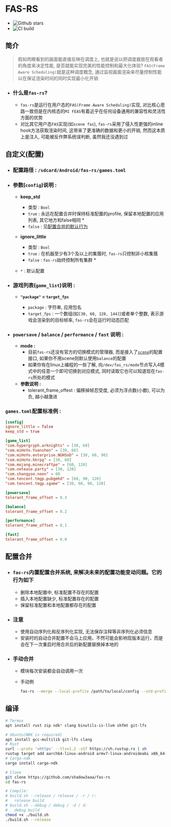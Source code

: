 # **FAS-RS**

- ![Github stars](https://img.shields.io/github/stars/shadow3aaa/fas-rs)
- ![CI build](https://img.shields.io/github/actions/workflow/status/shadow3aaa/fas-rs/ci.yml)

## **简介**

  > 假如肉眼看到的画面能直接反映在调度上, 也就是说以把调度器放在观看者的角度来决定性能, 是否就能实现完美的性能控制和最大化体验? `FAS(Frame Aware Scheduling)`就是这种调度概念, 通过监视画面渲染来尽量控制性能以在保证渲染时间的同时实现最小化开销

- ### **什么是`fas-rs`?**

  - `fas-rs`是运行在用户态的`FAS(Frame Aware Scheduling)`实现, 对比核心思路一致但是在内核态的`MI FEAS`有着近乎在任何设备通用的兼容性和灵活性方面的优势
  - 对比其它用户态`FAS`实现(如`scene fas`), `fas-rs`采用了侵入性更强的inline hook方法获取渲染时间, 这带来了更准确的数据和更小的开销, 然而这本质上是注入, 可能被反作弊系统误判断, 虽然我还没遇到过

## **自定义(配置)**

- ### **配置路径 : `/sdcard/Android/fas-rs/games.toml`**

- ### **参数(`config`)说明 :**

  - **keep_std**

    - 类型 : `Bool`
    - `true` : 永远在配置合并时保持标准配置的profile, 保留本地配置的应用列表, 其它地方和false相同 *
    - `false` : 见[配置合并的默认行为](#配置合并)

  - **ignore_little**

    - 类型 : `Bool`
    - `true` : 在机器至少有3个及以上的集簇时, `fas-rs`只控制非小核集簇
    - `false` : `fas-rs`始终控制所有集群 *

  - `*` : 默认配置

- ### **游戏列表(`game_list`)说明 :**

  - **`"package"` = `target_fps`**

    - `package` : 字符串, 应用包名
    - `target_fps` : 一个数组(如`[30, 60, 120, 144]`)或者单个整数, 表示游戏会渲染到的目标帧率, `fas-rs`会在运行时动态匹配

- ### **`powersave` / `balance` / `performance` / `fast` 说明 :**

  - **mode :**
    - 目前`fas-rs`还没有官方的切换模式的管理器, 而是接入了[`scene`](https://www.coolapk.com/apk/com.omarea.vtools)的配置接口, 如果你不用scene则默认使用`balance`的配置
    - 如果你有在linux上编程的一些了解, 向`/dev/fas_rs/mode`节点写入4模式中的任意一个即可切换到对应模式, 同时读取它也可以知道现在`fas-rs`所处的模式
  - **参数说明 :**
    - tolerant_frame_offest : 偏移掉帧忍受度, 必须为浮点数(小数), 可以为负, 越小越激进

### **`games.toml`配置标准例 :**

```toml
[config]
ignore_little = false
keep_std = true

[game_list]
"com.hypergryph.arknights" = [30, 60]
"com.miHoYo.Yuanshen" = [30, 60]
"com.miHoYo.enterprise.NGHSoD" = [30, 60, 90]
"com.miHoYo.hkrpg" = [30, 60]
"com.mojang.minecraftpe" = [60, 120]
"com.netease.party" = [30, 120]
"com.shangyoo.neon" = 60
"com.tencent.tmgp.pubgmhd" = [60, 90, 120]
"com.tencent.tmgp.sgame" = [30, 60, 90, 120]

[powersave]
tolerant_frame_offset = 0.3

[balance]
tolerant_frame_offset = 0.2

[performance]
tolerant_frame_offset = 0.1

[fast]
tolerant_frame_offset = 0.0
```

## **配置合并**

- ### `fas-rs`内置配置合并系统, 来解决未来的配置功能变动问题。它的行为如下

  - 删除本地配置中, 标准配置不存在的配置
  - 插入本地配置缺少, 标准配置存在的配置
  - 保留标准配置和本地配置都存在的配置

- ### 注意

  - 使用自动序列化和反序列化实现, 无法保存注释等非序列化必须信息
  - 安装时的自动合并配置不会马上应用，不然可能会影响现版本运行，而是会在下一次重启时用合并后的新配置替换掉本地的

- ### 手动合并

  - 模块每次安装都会自动调用一次
  - 手动例

    ```bash
    fas-rs --merge --local-profile /path/to/local/config --std-profile /path/to/std/config
    ```

## **编译**

```bash
# Termux
apt install rust zip ndk* clang binutils-is-llvm shfmt git-lfs

# Ubuntu(NDK is required)
apt install gcc-multilib git-lfs clang
# Rust
curl --proto '=https' --tlsv1.2 -sSf https://sh.rustup.rs | sh
rustup target add aarch64-linux-android armv7-linux-androideabi x86_64-linux-android i686-linux-android
# Cargo-ndk
cargo install cargo-ndk

# Clone
git clone https://github.com/shadow3aaa/fas-rs
cd fas-rs

# Compile:
# build.sh --release / release / -r / r:
#   release build
# build.sh --debug / debug / -d / d:
#   debug build
chmod +x ./build.sh
./build.sh --release
```
